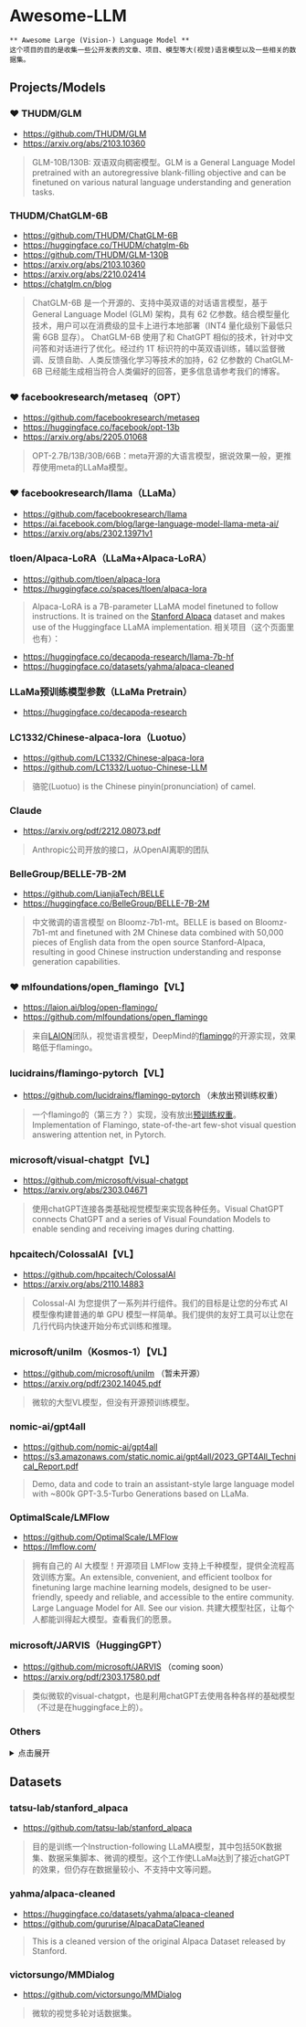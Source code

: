 # Awesome-LLM
    ** Awesome Large (Vision-) Language Model **
    这个项目的目的是收集一些公开发表的文章、项目、模型等大(视觉)语言模型以及一些相关的数据集。

## Projects/Models

### ❤ THUDM/GLM
- https://github.com/THUDM/GLM
- https://arxiv.org/abs/2103.10360

> GLM-10B/130B: 双语双向稠密模型。GLM is a General Language Model pretrained with an autoregressive blank-filling objective and can be finetuned on various natural language understanding and generation tasks.

### THUDM/ChatGLM-6B
- https://github.com/THUDM/ChatGLM-6B
- https://huggingface.co/THUDM/chatglm-6b
- https://github.com/THUDM/GLM-130B
- https://arxiv.org/abs/2103.10360
- https://arxiv.org/abs/2210.02414
- https://chatglm.cn/blog

> ChatGLM-6B 是一个开源的、支持中英双语的对话语言模型，基于 General Language Model (GLM) 架构，具有 62 亿参数。结合模型量化技术，用户可以在消费级的显卡上进行本地部署（INT4 量化级别下最低只需 6GB 显存）。 ChatGLM-6B 使用了和 ChatGPT 相似的技术，针对中文问答和对话进行了优化。经过约 1T 标识符的中英双语训练，辅以监督微调、反馈自助、人类反馈强化学习等技术的加持，62 亿参数的 ChatGLM-6B 已经能生成相当符合人类偏好的回答，更多信息请参考我们的博客。

### ❤ facebookresearch/metaseq（OPT）
- https://github.com/facebookresearch/metaseq
- https://huggingface.co/facebook/opt-13b
- https://arxiv.org/abs/2205.01068

> OPT-2.7B/13B/30B/66B：meta开源的大语言模型，据说效果一般，更推荐使用meta的LLaMa模型。

### ❤ facebookresearch/llama（LLaMa）
- https://github.com/facebookresearch/llama
- https://ai.facebook.com/blog/large-language-model-llama-meta-ai/
- https://arxiv.org/abs/2302.13971v1

### tloen/Alpaca-LoRA（LLaMa+Alpaca-LoRA）
- https://github.com/tloen/alpaca-lora
- https://huggingface.co/spaces/tloen/alpaca-lora

> Alpaca-LoRA is a 7B-parameter LLaMA model finetuned to follow instructions. It is trained on the [Stanford Alpaca](https://github.com/tatsu-lab/stanford_alpaca) dataset and makes use of the Huggingface LLaMA implementation. 
相关项目（这个页面里也有）：
- https://huggingface.co/decapoda-research/llama-7b-hf
- https://huggingface.co/datasets/yahma/alpaca-cleaned

### LLaMa预训练模型参数（LLaMa Pretrain）
- https://huggingface.co/decapoda-research

### LC1332/Chinese-alpaca-lora（Luotuo）
- https://github.com/LC1332/Chinese-alpaca-lora
- https://github.com/LC1332/Luotuo-Chinese-LLM

> 骆驼(Luotuo) is the Chinese pinyin(pronunciation) of camel.

### Claude
- https://arxiv.org/pdf/2212.08073.pdf

> Anthropic公司开放的接口，从OpenAI离职的团队

### BelleGroup/BELLE-7B-2M
- https://github.com/LianjiaTech/BELLE
- https://huggingface.co/BelleGroup/BELLE-7B-2M

> 中文微调的语言模型 on Bloomz-7b1-mt。BELLE is based on Bloomz-7b1-mt and finetuned with 2M Chinese data combined with 50,000 pieces of English data from the open source Stanford-Alpaca, resulting in good Chinese instruction understanding and response generation capabilities.


### ❤ mlfoundations/open_flamingo【VL】
- https://laion.ai/blog/open-flamingo/
- https://github.com/mlfoundations/open_flamingo

> 来自[LAION](https://laion.ai/about/)团队，视觉语言模型，DeepMind的[flamingo](https://www.deepmind.com/blog/tackling-multiple-tasks-with-a-single-visual-language-model)的开源实现，效果略低于flamingo。

### lucidrains/flamingo-pytorch【VL】
- https://github.com/lucidrains/flamingo-pytorch （未放出预训练权重）

> 一个flamingo的（第三方？）实现，没有放出[预训练权重](https://github.com/lucidrains/flamingo-pytorch/issues/4)。Implementation of Flamingo, state-of-the-art few-shot visual question answering attention net, in Pytorch. 


### microsoft/visual-chatgpt【VL】
- https://github.com/microsoft/visual-chatgpt
- https://arxiv.org/abs/2303.04671

> 使用chatGPT连接各类基础视觉模型来实现各种任务。Visual ChatGPT connects ChatGPT and a series of Visual Foundation Models to enable sending and receiving images during chatting.

### hpcaitech/ColossalAI【VL】
- https://github.com/hpcaitech/ColossalAI
- https://arxiv.org/abs/2110.14883

> Colossal-AI 为您提供了一系列并行组件。我们的目标是让您的分布式 AI 模型像构建普通的单 GPU 模型一样简单。我们提供的友好工具可以让您在几行代码内快速开始分布式训练和推理。

### microsoft/unilm（Kosmos-1）【VL】
- https://github.com/microsoft/unilm （暂未开源）
- https://arxiv.org/pdf/2302.14045.pdf

> 微软的大型VL模型，但没有开源预训练模型。

### nomic-ai/gpt4all
- https://github.com/nomic-ai/gpt4all
- https://s3.amazonaws.com/static.nomic.ai/gpt4all/2023_GPT4All_Technical_Report.pdf

> Demo, data and code to train an assistant-style large language model with ~800k GPT-3.5-Turbo Generations based on LLaMa.

### OptimalScale/LMFlow
- https://github.com/OptimalScale/LMFlow
- https://lmflow.com/

> 拥有自己的 AI 大模型！开源项目 LMFlow 支持上千种模型，提供全流程高效训练方案。An extensible, convenient, and efficient toolbox for finetuning large machine learning models, designed to be user-friendly, speedy and reliable, and accessible to the entire community. Large Language Model for All. See our vision. 共建大模型社区，让每个人都能训得起大模型。查看我们的愿景。

### microsoft/JARVIS（HuggingGPT）
- https://github.com/microsoft/JARVIS （coming soon）
- https://arxiv.org/pdf/2303.17580.pdf

> 类似微软的visual-chatgpt，也是利用chatGPT去使用各种各样的基础模型（不过是在huggingface上的）。

### Others
<details>
<summary>点击展开</summary>

### Chat-REC
- https://arxiv.org/abs/2303.14524

> 语言模型的推荐链应用。通过将用户画像和历史交互转换为 Prompt，Chat-Rec 可以有效地学习用户的偏好，它不需要训练，而是完全依赖于上下文学习，并可以有效推理出用户和产品之间之间的联系。通过 LLM 的增强，在每次对话后都可以迭代用户偏好，更新候选推荐结果。

### BloombergGPT
- https://arxiv.org/pdf/2303.17564.pdf

> 金融领域数据的50b大语言模型。

</details>

## Datasets

### tatsu-lab/stanford_alpaca
- https://github.com/tatsu-lab/stanford_alpaca

> 目的是训练一个Instruction-following LLaMA模型，其中包括50K数据集、数据采集脚本、微调的模型。这个工作使LLaMa达到了接近chatGPT的效果，但仍存在数据量较小、不支持中文等问题。



### yahma/alpaca-cleaned
- https://huggingface.co/datasets/yahma/alpaca-cleaned
- https://github.com/gururise/AlpacaDataCleaned

> This is a cleaned version of the original Alpaca Dataset released by Stanford.

### victorsungo/MMDialog
- https://github.com/victorsungo/MMDialog

> 微软的视觉多轮对话数据集。


